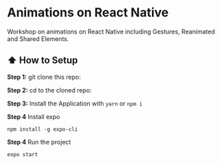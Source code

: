 # Animations on React Native

Workshop on animations on React Native including Gestures, Reanimated and Shared Elements.

  
## :arrow_up: How to Setup

  

**Step 1:** git clone this repo:

  

**Step 2:** cd to the cloned repo:



**Step 3:** Install the Application with `yarn` or `npm i`
  

**Step 4** Install expo

`npm install -g expo-cli`

 **Step 4** Run the project

`expo start`

 

